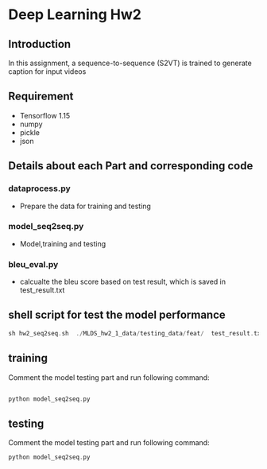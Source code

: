 # Deep Learning Hw2

## Introduction
In this assignment, a sequence-to-sequence (S2VT) is trained to generate caption for input videos

## Requirement
* Tensorflow 1.15
* numpy
* pickle
* json

## Details about each Part and corresponding code
### dataprocess.py
* Prepare the data for training and testing

### model_seq2seq.py
* Model,training and testing

### bleu_eval.py
* calcualte the bleu score based on test result, which is saved in test_result.txt


## shell script for test the model performance

```c
sh hw2_seq2seq.sh  ./MLDS_hw2_1_data/testing_data/feat/  test_result.txt
```
## training
Comment the model testing part and run following command:
```c

python model_seq2seq.py 

```
## testing
Comment the model testing part and run following command:
```c
python model_seq2seq.py
```
